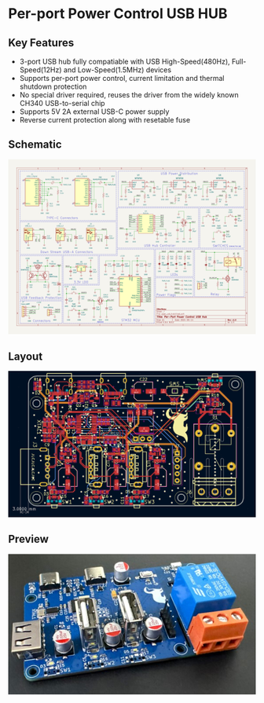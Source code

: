 # Per-port Power Control USB HUB

## Key Features
* 3-port USB hub fully compatiable with USB High-Speed(480Hz), Full-Speed(12Hz) and Low-Speed(1.5MHz) devices
* Supports per-port power control, current limitation and thermal shutdown protection
* No special driver required, reuses the driver from the widely known CH340 USB-to-serial chip
* Supports 5V 2A external USB-C power supply
* Reverse current protection along with resetable fuse

## Schematic
![Schematic](/Assets/schematic.svg)

## Layout
![Schematic](/Assets/layout.png)

## Preview
![Preview](/Assets/hub-small.jpg)

